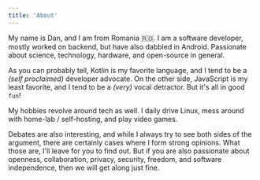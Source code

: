 ```yaml
---
title: 'About'
---
```


My name is Dan, and I am from Romania 🇷🇴.
I am a software developer, mostly worked on backend, but have also dabbled in Android.
Passionate about science, technology, hardware, and open-source in general.

As you can probably tell, Kotlin is my favorite language, and I tend to be a _(self proclaimed)_ developer advocate.
On the other side, JavaScript is my least favorite, and I tend to be a _(very)_ vocal detractor.
But it's all in good `fun`!

My hobbies revolve around tech as well.
I daily drive Linux, mess around with home-lab / self-hosting, and play video games.

Debates are also interesting, and while I always try to see both sides of the argument, there are certainly cases where
I form strong opinions. What those are, I'll leave for you to find out.
But if you are also passionate about openness, collaboration, privacy, security, freedom, and software independence,
then we will get along just fine.
